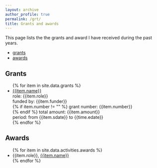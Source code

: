 ```yaml
---
layout: archive
author_profile: true
permalink: /grt/
title: Grants and awards
---
```


This page lists the the grants and award I have received during the past years. 

* [grants](#grants)
* [awards](#awards)

## Grants
<ul>
{% for item in site.data.grants %}
    <li>
        <a href="{{item.url}}">{{item.name}}</a><br />
        role: {{item.role}}<br />
        funded by: {{item.funder}}<br />
        {% if item.number != "" %}
        grant number: {{item.number}}<br />
        {% endif %}
        total amount: {{item.amount}}<br />
        period: from {{item.sdate}} to {{time.edate}}
    </li>
{% endfor %}
</ul>

## Awards
<ul>
{% for item in site.data.activities.awards %}
    <li>
        {{item.role}}, <a href="{{item.url}}">{{item.name}}</a>
    </li>
{% endfor %}
</ul>
